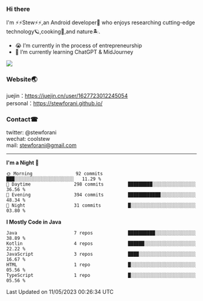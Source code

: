 ### Hi there
I'm ⚡⚡Stew⚡⚡,an Android developer🤖 who enjoys researching cutting-edge technology🪐,cooking🍔,and nature🏝.
- 😭 I’m currently in the process of entrepreneurship
- 🧐 I’m currently learning ChatGPT & MidJourney

![](https://github-readme-stats.vercel.app/api?username=stewforani)

### Website🌏
juejin：https://juejin.cn/user/1627723012245054</br>
personal：https://stewforani.github.io/

### Contact☎
twitter: @stewforani</br>
wechat: coolstew</br>
mail: stewforani@gmail.com

---

<!--START_SECTION:waka-->
**I'm a Night 🦉** 

```text
🌞 Morning                92 commits          ███░░░░░░░░░░░░░░░░░░░░░░   11.29 % 
🌆 Daytime                298 commits         █████████░░░░░░░░░░░░░░░░   36.56 % 
🌃 Evening                394 commits         ████████████░░░░░░░░░░░░░   48.34 % 
🌙 Night                  31 commits          █░░░░░░░░░░░░░░░░░░░░░░░░   03.80 % 
```


**I Mostly Code in Java** 

```text
Java                     7 repos             ██████████░░░░░░░░░░░░░░░   38.89 % 
Kotlin                   4 repos             ██████░░░░░░░░░░░░░░░░░░░   22.22 % 
JavaScript               3 repos             ████░░░░░░░░░░░░░░░░░░░░░   16.67 % 
HTML                     1 repo              █░░░░░░░░░░░░░░░░░░░░░░░░   05.56 % 
TypeScript               1 repo              █░░░░░░░░░░░░░░░░░░░░░░░░   05.56 % 
```




 Last Updated on 11/05/2023 00:26:34 UTC
<!--END_SECTION:waka-->
